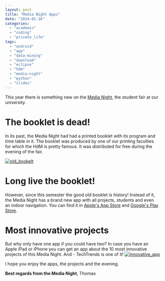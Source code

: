 ```yaml
---
layout: post
title: "Media Night Apps"
date: "2014-01-16"
categories: 
  - "academic"
  - "coding"
  - "private_life"
tags: 
  - "android"
  - "app"
  - "data-mining"
  - "download"
  - "eclipse"
  - "hdm"
  - "media-night"
  - "python"
  - "slides"
---
```


This year there is something new on the [Media Night](http://www.hdm-stuttgart.de/medianight), the student fair at our university.

# The booklet is dead!

In its past, the Media Night had had a printed booklet with its program and time table in it. The booklet was produced by one of our printing faculties for which the HdM is pretty famous. It was distributed for free during the evening of the fair.

[![old_bookelt](images/old_bookelt-e1390945314990.png)](http://tuhrig.de/wp-content/uploads/2014/01/old_bookelt-e1390945314990.png)

# Long live the booklet!

However, since this semester the good old booklet is history! Instead of it, the Media Night has a brand new app with all projects, students and even an indoor navigation. You can find it in [Apple's App Store](https://itunes.apple.com/de/app/medianight/id781426390?mt=8) and [Google's Play Store](https://play.google.com/store/apps/details?id=de.hdm.medianightapp&hl=de).

# Most innovative projects

But why only have one app if you could have two? In case you have an Apple iPad or iPhone you can get an app about the 10 most innovative projects of this Media Night. And - TechTrends is one of it! [![innovative_app](images/innovative_app-e1390945396460.png)](http://tuhrig.de/wp-content/uploads/2014/01/innovative_app-e1390945396460.png)

I hope you enjoy the apps, the projects and the evening.

**Best regards from the Media Night**, Thomas
